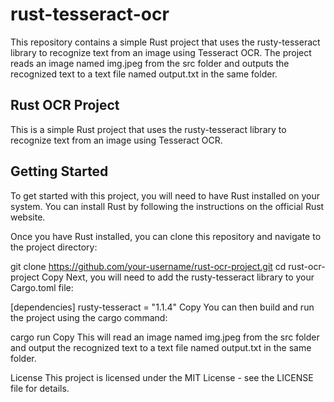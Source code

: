 # rust-tesseract-ocr
This repository contains a simple Rust project that uses the rusty-tesseract library to recognize text from an image using Tesseract OCR. The project reads an image named img.jpeg from the src folder and outputs the recognized text to a text file named output.txt in the same folder.
## Rust OCR Project
This is a simple Rust project that uses the rusty-tesseract library to recognize text from an image using Tesseract OCR.

## Getting Started
To get started with this project, you will need to have Rust installed on your system. You can install Rust by following the instructions on the official Rust website.

Once you have Rust installed, you can clone this repository and navigate to the project directory:

git clone https://github.com/your-username/rust-ocr-project.git
cd rust-ocr-project
Copy
Next, you will need to add the rusty-tesseract library to your Cargo.toml file:


[dependencies]
rusty-tesseract = "1.1.4"
Copy
You can then build and run the project using the cargo command:

cargo run
Copy
This will read an image named img.jpeg from the src folder and output the recognized text to a text file named output.txt in the same folder.

License
This project is licensed under the MIT License - see the LICENSE file for details.